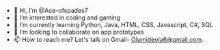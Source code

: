 - 👋 Hi, I’m @Ace-ofspades7
- 👀 I’m interested in coding and gaming
- 🌱 I’m currently learning Python, Java, HTML, CSS, Javascript, C#, SQL
- 💞️ I’m looking to collaborate on app prototypes
- 📫 How to reach me? Let's talk on Gmail- Olumideola6@gmail.com. 

<!---
Ace-ofspades7/Ace-ofspades7 is a ✨ special ✨ repository because its `README.md` (this file) appears on your GitHub profile.
You can click the Preview link to take a look at your changes.
--->
